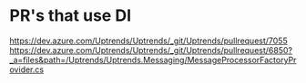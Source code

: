 # PR's that use DI
https://dev.azure.com/Uptrends/Uptrends/_git/Uptrends/pullrequest/7055
https://dev.azure.com/Uptrends/Uptrends/_git/Uptrends/pullrequest/6850?_a=files&path=/Uptrends/Uptrends.Messaging/MessageProcessorFactoryProvider.cs